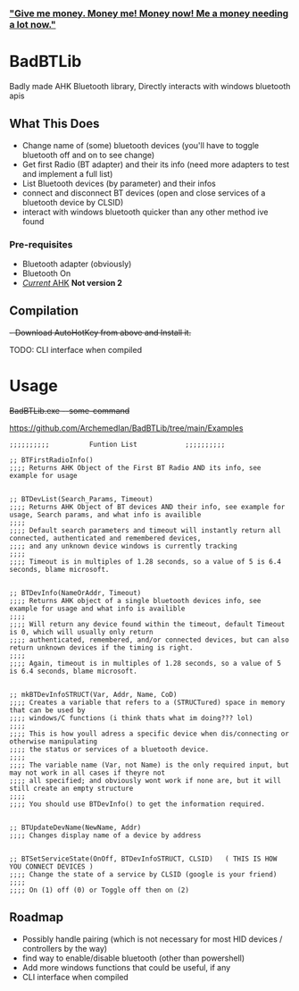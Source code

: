 ### ["Give me money. Money me! Money now! Me a money needing a lot now."](https://paypal.me/DvdIsDead)


# BadBTLib 

Badly made AHK Bluetooth library, Directly interacts with windows bluetooth apis

## What This Does

- Change name of (some) bluetooth devices (you'll have to toggle bluetooth off and on to see change)
- Get first Radio (BT adapter) and their its info (need more adapters to test and implement a full list) 
- List Bluetooth devices (by parameter) and their infos
- connect and disconnect BT devices (open and close services of a bluetooth device by CLSID)
- interact with windows bluetooth quicker than any other method ive found

### Pre-requisites

- Bluetooth adapter (obviously)
- Bluetooth On
- [*Current* AHK](https://www.autohotkey.com/download/ahk-install.exe) **Not version 2**

## Compilation

~~- Download AutoHotKey from above and Install it.~~ 

TODO: CLI interface when compiled

# Usage

~~BadBTLib.exe --some-command~~

https://github.com/ArchemedIan/BadBTLib/tree/main/Examples

```#include BadBTLib.ahk
;;;;;;;;;;			Funtion List			;;;;;;;;;;

;; BTFirstRadioInfo()
;;;; Returns AHK Object of the First BT Radio AND its info, see example for usage


;; BTDevList(Search_Params, Timeout)
;;;; Returns AHK Object of BT devices AND their info, see example for usage, Search params, and what info is availible
;;;;
;;;; Default search parameters and timeout will instantly return all connected, authenticated and remembered devices, 
;;;; and any unknown device windows is currently tracking
;;;;
;;;; Timeout is in multiples of 1.28 seconds, so a value of 5 is 6.4 seconds, blame microsoft. 


;; BTDevInfo(NameOrAddr, Timeout)
;;;; Returns AHK object of a single bluetooth devices info, see example for usage and what info is availible
;;;;
;;;; Will return any device found within the timeout, default Timeout is 0, which will usually only return 
;;;; authenticated, remembered, and/or connected devices, but can also return unknown devices if the timing is right.
;;;;
;;;; Again, timeout is in multiples of 1.28 seconds, so a value of 5 is 6.4 seconds, blame microsoft.


;; mkBTDevInfoSTRUCT(Var, Addr, Name, CoD)
;;;; Creates a variable that refers to a (STRUCTured) space in memory that can be used by 
;;;; windows/C functions (i think thats what im doing??? lol)
;;;;
;;;; This is how youll adress a specific device when dis/connecting or otherwise manipulating 
;;;; the status or services of a bluetooth device.
;;;;
;;;; The variable name (Var, not Name) is the only required input, but may not work in all cases if theyre not 
;;;; all specified; and obviously wont work if none are, but it will still create an empty structure
;;;;
;;;; You should use BTDevInfo() to get the information required.


;; BTUpdateDevName(NewName, Addr)
;;;; Changes display name of a device by address


;; BTSetServiceState(OnOff, BTDevInfoSTRUCT, CLSID)   ( THIS IS HOW YOU CONNECT DEVICES )
;;;; Change the state of a service by CLSID (google is your friend)
;;;;
;;;; On (1) off (0) or Toggle off then on (2)

```

## Roadmap

- Possibly handle pairing (which is not necessary for most HID devices / controllers by the way)
- find way to enable/disable bluetooth (other than powershell)
- Add more windows functions that could be useful, if any
- CLI interface when compiled
